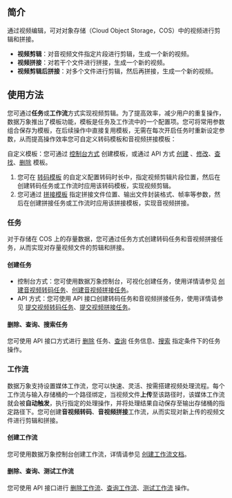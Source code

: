 ## 简介

通过视频编辑，可对对象存储（Cloud Object Storage，COS）中的视频进行剪辑和拼接。

- **视频剪辑**：对音视频文件指定片段进行剪辑，生成一个新的视频。
- **视频拼接**：对若干个文件进行拼接，生成一个新的视频。
- **视频剪辑后拼接**：对多个文件进行剪辑，然后再拼接，生成一个新的视频。

## 使用方法

您可通过**任务**或**工作流**方式实现视频剪辑。为了提高效率，减少用户的重复操作，数据万象推出了模板功能，模板是任务及工作流中的一个配置项。您可将常用参数组合保存为模板，在后续操作中直接复用模板，无需在每次开启任务时重新设定参数，从而提高操作效率您可自定义转码模板和音视频拼接模板：

自定义模板：您可通过 [控制台方式](https://cloud.tencent.com/document/product/460/46490) 创建模板，或通过 API 方式 [创建](https://cloud.tencent.com/document/product/460/49163) 、[修改](https://cloud.tencent.com/document/product/460/49166)、[查找](https://cloud.tencent.com/document/product/460/49165)、[删除](https://cloud.tencent.com/document/product/460/49164) 模板。
1. 您可在 [转码模板](https://cloud.tencent.com/document/product/460/46490#.E9.9F.B3.E8.A7.86.E9.A2.91.E8.BD.AC.E7.A0.81) 的自定义配置转码时长中，指定视频剪辑片段位置，然后在创建转码任务或工作流时应用该转码模板，实现视频剪辑。
2. 您可通过 [拼接模板](https://cloud.tencent.com/document/product/460/46490#.E9.9F.B3.E8.A7.86.E9.A2.91.E6.8B.BC.E6.8E.A5) 指定拼接文件位置、输出文件封装格式、帧率等参数，然后在创建拼接任务或工作流时应用该拼接模板，实现音视频拼接。

### 任务

对于存储在 COS 上的存量数据，您可通过任务方式创建转码任务和音视频拼接任务，从而实现对存量视频文件的剪辑和拼接。

#### 创建任务

- 控制台方式：您可使用数据万象控制台，可视化创建任务，使用详情请参见 [创建音视频转码任务](https://cloud.tencent.com/document/product/460/46489#.E5.88.9B.E5.BB.BA.E9.9F.B3.E8.A7.86.E9.A2.91.E8.BD.AC.E7.A0.81.E4.BB.BB.E5.8A.A1)、[创建音视频拼接任务](https://cloud.tencent.com/document/product/460/46489#.E5.88.9B.E5.BB.BA.E9.9F.B3.E8.A7.86.E9.A2.91.E6.8B.BC.E6.8E.A5.E4.BB.BB.E5.8A.A1)。
- API 方式：您可使用 API 接口创建转码任务和音视频拼接任务，使用详情请参见 [提交视频转码任务](https://cloud.tencent.com/document/product/460/76913)、[提交视频拼接任务](https://cloud.tencent.com/document/product/460/76901)。

#### 删除、查询、搜索任务

您可使用 API 接口方式进行 [删除](https://cloud.tencent.com/document/product/460/49172) 任务、[查询](https://cloud.tencent.com/document/product/460/49170) 任务信息、[搜索](https://cloud.tencent.com/document/product/460/49171) 指定条件下的任务操作。

### 工作流

数据万象支持设置媒体工作流，您可以快速、灵活、按需搭建视频处理流程。每个工作流与输入存储桶的一个路径绑定，当视频文件**上传**至该路径时，该媒体工作流就会被**自动触发**，执行指定的处理操作，并将处理结果自动保存至输出存储桶的指定路径下。您可创建**音视频转码**、**音视频拼接**工作流，从而实现对新上传的视频文件进行剪辑和拼接。

#### 创建工作流

您可使用数据万象控制台创建工作流，详情请参见 [创建工作流文档](https://cloud.tencent.com/document/product/460/46488#.E5.88.9B.E5.BB.BA.E5.B7.A5.E4.BD.9C.E6.B5.81)。

#### 删除、查询、测试工作流

您可使用 API 接口进行 [删除工作流](https://cloud.tencent.com/document/product/460/45947)、[查询工作流](https://cloud.tencent.com/document/product/460/76857)、[测试工作流](https://cloud.tencent.com/document/product/460/76864) 操作。
